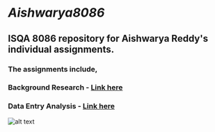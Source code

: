 # **_Aishwarya8086_**
## **ISQA 8086 repository for Aishwarya Reddy's individual assignments.**
### **The assignments include,**
### Background Research - [**Link here**]()
### Data Entry Analysis - [**Link here**]()
![alt text]( https://i.pinimg.com/474x/d7/00/04/d70004c89987ac91aef3f39d6f468655--disney-movies-inside-out-sadness.jpg=50x50 )
